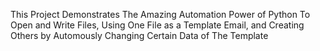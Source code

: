 This Project Demonstrates The Amazing Automation Power of Python To Open and Write Files, 
Using One File as a Template Email, and Creating Others by Automously Changing Certain Data of The Template 
